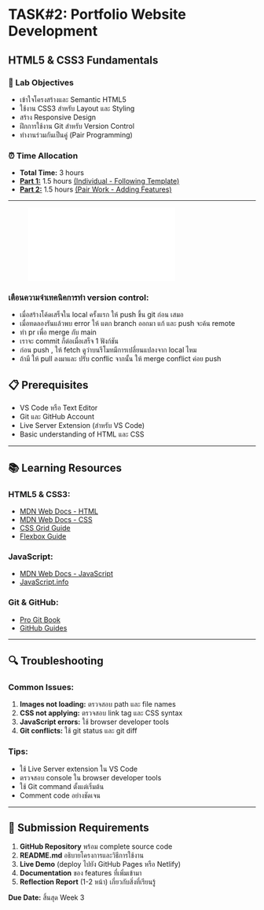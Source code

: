 # TASK#2: Portfolio Website Development
## HTML5 & CSS3 Fundamentals

### 🎯 Lab Objectives
- เข้าใจโครงสร้างและ Semantic HTML5
- ใช้งาน CSS3 สำหรับ Layout และ Styling
- สร้าง Responsive Design
- ฝึกการใช้งาน Git สำหรับ Version Control
- ทำงานร่วมกันเป็นคู่ (Pair Programming)

### ⏰ Time Allocation
- **Total Time:** 3 hours
- **[Part 1:](part1)** 1.5 hours [(Individual - Following Template)](part1)
- **[Part 2:](part2)** 1.5 hours [(Pair Work - Adding Features)](part2)

---

<figure class="video_container">
  <iframe src="Portfolio_Website_Workshop_Video.mp4" frameborder="0" allowfullscreen="true"> 
</iframe>
</figure>

### **เตือนความจำเทคนิคการทำ version control:**
- เมื่อสร้างโค้ดเสร็จใน local ครั้งแรก ให้ push ขึ้น git ก่อน เสมอ
- เมื่อทดลองรันแล้วพบ error ให้ แตก branch ออกมา แก้ และ push จะค้น remote
- ทำ pr เพื่อ merge กับ main 
- เราจะ commit ก็ต่อเมื่อเสร็จ 1 ฟังก์ชัน
- ก่อน push , ให้ fetch ดูว่าบนรีโมทมีการเปลี่ยนแปลงจาก local ไหม
- ถ้ามี ให้ pull ลงมาและ ปรับ conflic จากนั้น ให้ merge conflict ค่อย push
  
## 📋 Prerequisites
- VS Code หรือ Text Editor
- Git และ GitHub Account
- Live Server Extension (สำหรับ VS Code)
- Basic understanding of HTML และ CSS

---

## 📚 Learning Resources

### **HTML5 & CSS3:**
- [MDN Web Docs - HTML](https://developer.mozilla.org/en-US/docs/Web/HTML)
- [MDN Web Docs - CSS](https://developer.mozilla.org/en-US/docs/Web/CSS)
- [CSS Grid Guide](https://css-tricks.com/snippets/css/complete-guide-grid/)
- [Flexbox Guide](https://css-tricks.com/snippets/css/a-guide-to-flexbox/)

### **JavaScript:**
- [MDN Web Docs - JavaScript](https://developer.mozilla.org/en-US/docs/Web/JavaScript)
- [JavaScript.info](https://javascript.info/)

### **Git & GitHub:**
- [Pro Git Book](https://git-scm.com/book)
- [GitHub Guides](https://guides.github.com/)

---

## 🔍 Troubleshooting

### **Common Issues:**
1. **Images not loading:** ตรวจสอบ path และ file names
2. **CSS not applying:** ตรวจสอบ link tag และ CSS syntax
3. **JavaScript errors:** ใช้ browser developer tools
4. **Git conflicts:** ใช้ git status และ git diff

### **Tips:**
- ใช้ Live Server extension ใน VS Code
- ตรวจสอบ console ใน browser developer tools
- ใช้ Git command ตั้งแต่เริ่มต้น
- Comment code อย่างชัดเจน

---

## 📝 Submission Requirements

1. **GitHub Repository** พร้อม complete source code
2. **README.md** อธิบายโครงการและวิธีการใช้งาน
3. **Live Demo** (deploy ไปยัง GitHub Pages หรือ Netlify)
4. **Documentation** ของ features ที่เพิ่มเข้ามา
5. **Reflection Report** (1-2 หน้า) เกี่ยวกับสิ่งที่เรียนรู้

**Due Date:** สิ้นสุด Week 3